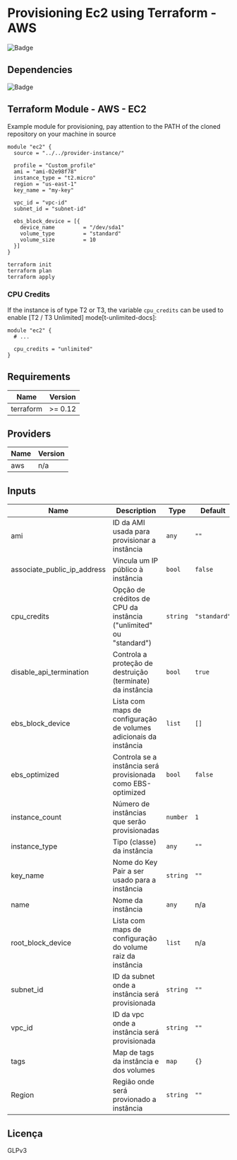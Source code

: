 # Provisioning Ec2 using Terraform - AWS

![Badge](https://img.shields.io/badge/terraform-aws-red)

## Dependencies
![Badge](https://img.shields.io/badge/AWS%20-Access--key-blue)

## Terraform Module - AWS - EC2

Example module for provisioning, pay attention to the PATH of the cloned repository on your machine in source

```hcl
module "ec2" {
  source = "../../provider-instance/"

  profile = "Custom_profile"
  ami = "ami-02e98f78"
  instance_type = "t2.micro"
  region = "us-east-1"
  key_name = "my-key"

  vpc_id = "vpc-id"
  subnet_id = "subnet-id"
    
  ebs_block_device = [{
    device_name         = "/dev/sda1"
    volume_type         = "standard"
    volume_size         = 10
  }]
}
```
```
terraform init
terraform plan
terraform apply
```
### CPU Credits

If the instance is of type T2 or T3, the variable `cpu_credits` can be used
to enable [T2 / T3 Unlimited] mode[t-unlimited-docs]:

```hcl
module "ec2" {
  # ...

  cpu_credits = "unlimited"
}
```
## Requirements

| Name | Version |
|------|---------|
| terraform | >= 0.12 |

## Providers

| Name | Version |
|------|---------|
| aws | n/a |

## Inputs

| Name | Description | Type | Default | Required |
|------|-------------|------|---------|:--------:|
| ami | ID da AMI usada para provisionar a instância | `any` | `""` | yes |
| associate\_public\_ip\_address | Vincula um IP público à instância | `bool` | `false` | no |
| cpu\_credits | Opção de créditos de CPU da instância ("unlimited" ou "standard") | `string` | `"standard"` | no |
| disable\_api\_termination | Controla a proteção de destruição (terminate) da instância | `bool` | `true` | no |
| ebs\_block\_device | Lista com maps de configuração de volumes adicionais da instância | `list` | `[]` | yes |
| ebs\_optimized | Controla se a instância será provisionada como EBS-optimized | `bool` | `false` | no |
| instance\_count | Número de instâncias que serão provisionadas | `number` | `1` | no |
| instance\_type | Tipo (classe) da instância | `any` | `""` | yes |
| key\_name | Nome do Key Pair a ser usado para a instância | `string` | `""` | yes |
| name | Nome da instância | `any` | n/a | yes |
| root\_block\_device | Lista com maps de configuração do volume raiz da instância | `list` | n/a | no |
| subnet\_id | ID da subnet onde a instância será provisionada | `string` | `""` | no |
| vpc\_id | ID da vpc onde a instância será provisionada | `string` | `""` | no |
| tags | Map de tags da instância e dos volumes | `map` | `{}` | no |
| Region | Região onde será provionado a instância | `string` | `""` | yes |

## Licença
GLPv3